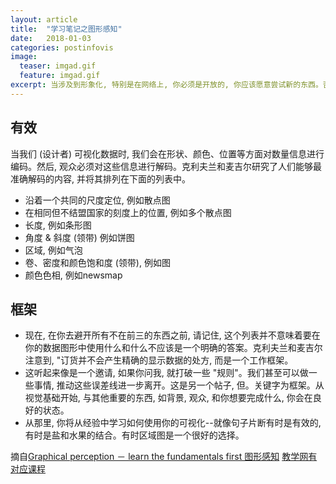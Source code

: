 ```yaml
---
layout: article
title:  "学习笔记之图形感知"
date:   2018-01-03
categories: postinfovis
image:
  teaser: imgad.gif
  feature: imgad.gif
excerpt: 当涉及到形象化, 特别是在网络上, 你必须是开放的, 你应该愿意尝试新的东西。否则就没有进步，你必须先学习基本原理。
---
```


## 有效
当我们 (设计者) 可视化数据时, 我们会在形状、颜色、位置等方面对数量信息进行编码。然后, 观众必须对这些信息进行解码。克利夫兰和麦吉尔研究了人们能够最准确解码的内容, 并将其排列在下面的列表中。
- 沿着一个共同的尺度定位, 例如散点图
- 在相同但不结盟国家的刻度上的位置, 例如多个散点图
- 长度, 例如条形图
- 角度 & 斜度 (领带) 例如饼图
- 区域, 例如气泡
- 卷、密度和颜色饱和度 (领带), 例如图
- 颜色色相, 例如newsmap

## 框架
- 现在, 在你去避开所有不在前三的东西之前, 请记住, 这个列表并不意味着要在你的数据图形中使用什么和什么不应该是一个明确的答案。克利夫兰和麦吉尔注意到, "订货并不会产生精确的显示数据的处方, 而是一个工作框架。
- 这听起来像是一个邀请, 如果你问我, 就打破一些 "规则"。我们甚至可以做一些事情, 推动这些误差线进一步离开。这是另一个帖子, 但。关键字为框架。从视觉基础开始, 与其他重要的东西, 如背景, 观众, 和你想要完成什么, 你会在良好的状态。
- 从那里, 你将从经验中学习如何使用你的可视化--就像句子片断有时是有效的, 有时是盐和水果的结合。有时区域图是一个很好的选择。

摘自[Graphical perception － learn the fundamentals first 图形感知](https://www.microsofttranslator.com/bv.aspx?from=&to=zh-CHS&a=https%3A%2F%2Fflowingdata.com%2F2010%2F03%2F20%2Fgraphical-perception-learn-the-fundamentals-first%2F)
[教学网有对应课程](e.nfu.edu.cn)

